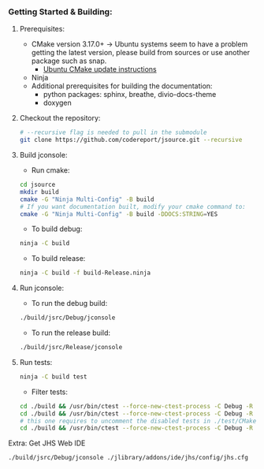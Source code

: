 ### Getting Started & Building:
1. Prerequisites:
   * CMake version 3.17.0+ -> Ubuntu systems seem to have a problem getting the latest version, please build from sources or use another package such as snap.
     * [Ubuntu CMake update instructions](https://apt.kitware.com/)
   * Ninja
   * Additional prerequisites for building the documentation:
     * python packages: sphinx, breathe, divio-docs-theme
     * doxygen
2. Checkout the repository:
    ```sh
    # --recursive flag is needed to pull in the submodule
    git clone https://github.com/codereport/jsource.git --recursive
    ```
3. Build jconsole:
   * Run cmake:
    ```sh
    cd jsource
    mkdir build
    cmake -G "Ninja Multi-Config" -B build
    # If you want documentation built, modify your cmake command to:
    cmake -G "Ninja Multi-Config" -B build -DDOCS:STRING=YES
    ```
   * To build debug:
    ```sh
    ninja -C build
    ```
   * To build release:
    ```sh
    ninja -C build -f build-Release.ninja
    ```
4. Run jconsole:
   * To run the debug build:
    ```sh
    ./build/jsrc/Debug/jconsole
    ```
   * To run the release build:
    ```sh
    ./build/jsrc/Release/jconsole
    ```
5. Run tests:
    ```sh
    ninja -C build test
    ```
   * Filter tests:

    ```sh
   cd ./build && /usr/bin/ctest --force-new-ctest-process -C Debug -R hare_ && cd .. #fast
   cd ./build && /usr/bin/ctest --force-new-ctest-process -C Debug -R tortoise_ && cd .. #slow
   # this one requires to uncomment the disabled tests in ./test/CMakeLists.txt
   cd ./build && /usr/bin/ctest --force-new-ctest-process -C Debug -R disabled_ && cd ..
   ```

Extra: Get JHS Web IDE
```
./build/jsrc/Debug/jconsole ./jlibrary/addons/ide/jhs/config/jhs.cfg
```
